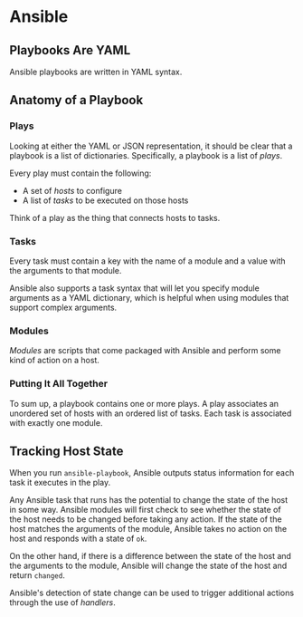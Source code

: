 # Ansible

## Playbooks Are YAML

Ansible playbooks are written in YAML syntax.

## Anatomy of a Playbook

### Plays

Looking at either the YAML or JSON representation, it should be clear that a playbook is a list of dictionaries.
Specifically, a playbook is a list of *plays*.

Every play must contain the following:
* A set of *hosts* to configure
* A list of *tasks* to be executed on those hosts

Think of a play as the thing that connects hosts to tasks.

### Tasks

Every task must contain a key with the name of a module and a value with the arguments to that module.

Ansible also supports a task syntax that will let you specify module arguments as a YAML dictionary, which is helpful when using modules that support complex arguments.

### Modules

*Modules* are scripts that come packaged with Ansible and perform some kind of action on a host.

### Putting It All Together

To sum up, a playbook contains one or more plays.
A play associates an unordered set of hosts with an ordered list of tasks.
Each task is associated with exactly one module.

## Tracking Host State

When you run `ansible-playbook`, Ansible outputs status information for each task it executes in the play.

Any Ansible task that runs has the potential to change the state of the host in some way.
Ansible modules will first check to see whether the state of the host needs to be changed before taking any action.
If the state of the host matches the arguments of the module, Ansible takes no action on the host and responds with a state of `ok`.

On the other hand, if there is a difference between the state of the host and the arguments to the module, Ansible will change the state of the host and return `changed`.

Ansible's detection of state change can be used to trigger additional actions through the use of *handlers*.
